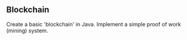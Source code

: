 ## Blockchain

Create a basic 'blockchain' in Java.
Implement a simple proof of work (mining) system.
